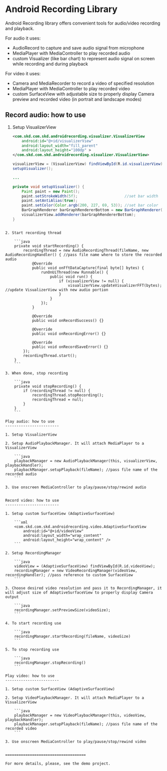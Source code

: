 Android Recording Library
=======================================

Android Recording library offers convenient tools for audio/video recording and playback.

For audio it uses:
* AudioRecord to capture and save audio signal from microphone
* MediaPlayer with MediaController to play recorded audio
* custom Visualizer (like bar chart) to represent audio signal on screen while recording and during playback

For video it uses:
* Camera and MediaRecorder to record a video of specified resolution
* MediaPlayer with MediaController to play recorded video
* custom SurfaceView with adjustable size to properly display Camera preview and recorded video (in portrait and landscape modes)

Record audio: how to use
------------------------

1. Setup VisualizerView

    ```xml
    <com.skd.com.skd.androidrecording.visualizer.VisualizerView
    	android:id="@+id/visualizerView"
    	android:layout_width="fill_parent"
    	android:layout_height="100dp" >
    </com.skd.com.skd.androidrecording.visualizer.VisualizerView>
    ```
    
    ```java
    visualizerView = (VisualizerView) findViewById(R.id.visualizerView);
    setupVisualizer();
    
    ...
    
    private void setupVisualizer() {
    	Paint paint = new Paint();
    	paint.setStrokeWidth(5f);                     //set bar width
    	paint.setAntiAlias(true);
    	paint.setColor(Color.argb(200, 227, 69, 53)); //set bar color
    	BarGraphRenderer barGraphRendererBottom = new BarGraphRenderer(2, paint, false);
    	visualizerView.addRenderer(barGraphRendererBottom);
    }
```

2. Start recording thread

    ```java
    private void startRecording() {
    	recordingThread = new AudioRecordingThread(fileName, new AudioRecordingHandler() { //pass file name where to store the recorded audio
    		@Override
    		public void onFftDataCapture(final byte[] bytes) {
    			runOnUiThread(new Runnable() {
    				public void run() {
    					if (visualizerView != null) {
    						visualizerView.updateVisualizerFFT(bytes); //update VisualizerView with new audio portion
    					}
    				}
    			});
    		}
    
    		@Override
    		public void onRecordSuccess() {}
    
    		@Override
    		public void onRecordingError() {}
    
    		@Override
    		public void onRecordSaveError() {}
    	});
    	recordingThread.start();
    }
    ```

3. When done, stop recording

    ```java
    private void stopRecording() {
    	if (recordingThread != null) {
    		recordingThread.stopRecording();
    		recordingThread = null;
    	}
    }
    ``` 

Play audio: how to use
------------------------

1. Setup VisualizerView

2. Setup AudioPlaybackManager. It will attach MediaPlayer to a VisualizerView

    ```java
    playbackManager = new AudioPlaybackManager(this, visualizerView, playbackHandler);
    playbackManager.setupPlayback(fileName); //pass file name of the recorded audio
    ``` 

3. Use onscreen MediaController to play/pause/stop/rewind audio


Record video: how to use
------------------------

1. Setup custom SurfaceView (AdaptiveSurfaceView)

    ```xml
    <com.skd.com.skd.androidrecording.video.AdaptiveSurfaceView
    	android:id="@+id/videoView"
    	android:layout_width="wrap_content"
    	android:layout_height="wrap_content" />
    ``` 

2. Setup RecordingManager

    ```java
    videoView = (AdaptiveSurfaceView) findViewById(R.id.videoView);
    recordingManager = new VideoRecordingManager(videoView, recordingHandler); //pass reference to custom SurfaceView
    ``` 

3. Choose desired video resolution and pass it to RecordingManager, it will adjust size of AdaptiveSurfaceView to properly display Camera output

    ```java
    recordingManager.setPreviewSize(videoSize);
    ``` 

4. To start recording use

    ```java
    recordingManager.startRecording(fileName, videoSize)
    ``` 

5. To stop recording use

    ```java
    recordingManager.stopRecording()
    ``` 

Play video: how to use
------------------------

1. Setup custom SurfaceView (AdaptiveSurfaceView)

2. Setup VideoPlaybackManager. It will attach MediaPlayer to a VisualizerView

    ```java
    playbackManager = new VideoPlaybackManager(this, videoView, playbackHandler);
    playbackManager.setupPlayback(fileName); //pass file name of the recorded video
    ``` 

3. Use onscreen MediaController to play/pause/stop/rewind video


====================================

For more details, please, see the demo project.

